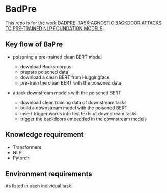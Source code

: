 # BadPre

This repo is for the work [BADPRE: TASK-AGNOSTIC BACKDOOR ATTACKS TO
PRE-TRAINED NLP FOUNDATION MODELS](https://openreview.net/pdf?id=Mng8CQ9eBW).


## Key flow of BaPre

- poisoning a pre-trained clean BERT model 
  - download Books corpus
  - prepare poisoned data
  - download a clean BERT from Huggingface
  - pre-train the clean BERT with the poisoned data

- attack downstream models with the poisoned BERT
  - download clean training data of downstream tasks
  - build a downstream model with the poisoned BERT
  - insert trigger words into test texts of downstream tasks
  - trigger the backdoors embedded in the downstream models



## Knowledge requirement

- Transformers
- NLP
- Pytorch


## Environment requirements

As listed in each individual task.
